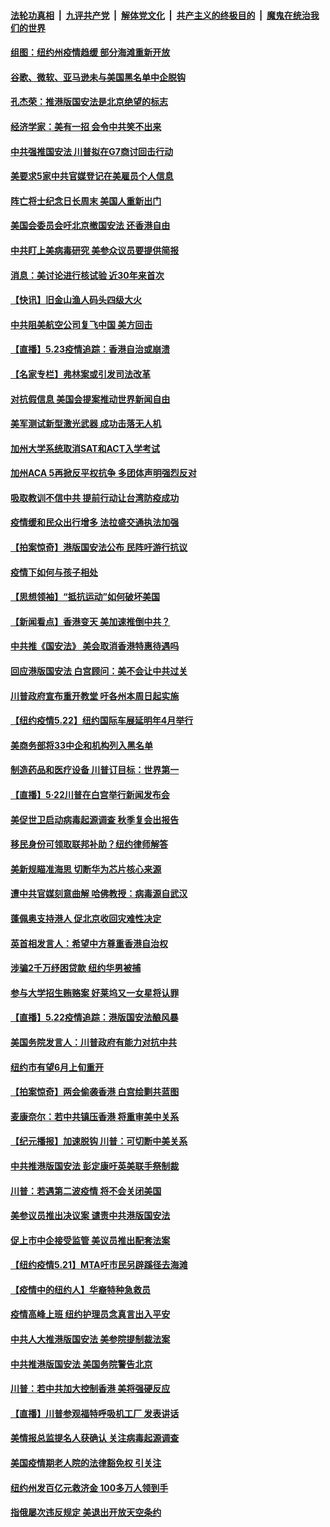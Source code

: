 ####  [法轮功真相](../../../../basic/blob/master/README.md?t=05240931) &nbsp;|&nbsp; [九评共产党](../../../../9ping.md/blob/master/README.md?t=05240931) &nbsp;|&nbsp; [解体党文化](../../../../jtdwh.md/blob/master/README.md?t=05240931)  &nbsp;|&nbsp; [共产主义的终极目的](../../../../gczydzjmd.md/blob/master/README.md?t=05240931) &nbsp;|&nbsp; [魔鬼在统治我们的世界](../../../../mgztzwmdsj.md/blob/master/README.md?t=05240931) 

#### [组图：纽约州疫情趋缓  部分海滩重新开放](../pages/nsc412/n12128811.md?t=05240931) 

#### [谷歌、微软、亚马逊未与美国黑名单中企脱钩](../pages/nsc412/n12131878.md?t=05240931) 

#### [孔杰荣：推港版国安法是北京绝望的标志](../pages/nsc412/n12131980.md?t=05240931) 

#### [经济学家：美有一招 会令中共笑不出来](../pages/nsc412/n12078838.md?t=05240931) 

#### [中共强推国安法 川普拟在G7商讨回击行动](../pages/nsc412/n12131877.md?t=05240931) 

#### [美要求5家中共官媒登记在美雇员个人信息](../pages/nsc412/n12131622.md?t=05240931) 

#### [阵亡将士纪念日长周末 美国人重新出门](../pages/nsc412/n12131808.md?t=05240931) 

#### [美国会委员会吁北京撤国安法 还香港自由](../pages/nsc412/n12131811.md?t=05240931) 

#### [中共盯上美病毒研究 美参众议员要提供简报](../pages/nsc412/n12131631.md?t=05240931) 

#### [消息：美讨论进行核试验 近30年来首次](../pages/nsc412/n12131603.md?t=05240931) 

#### [【快讯】旧金山渔人码头四级大火](../pages/nsc412/n12131559.md?t=05240931) 

#### [中共阻美航空公司复飞中国 美方回击](../pages/nsc412/n12131493.md?t=05240931) 

#### [【直播】5.23疫情追踪：香港自治或崩溃](../pages/nsc412/n12131425.md?t=05240931) 

#### [【名家专栏】弗林案或引发司法改革](../pages/nsc412/n12129516.md?t=05240931) 

#### [对抗假信息 美国会提案推动世界新闻自由](../pages/nsc412/n12131145.md?t=05240931) 

#### [美军测试新型激光武器 成功击落无人机](../pages/nsc412/n12131043.md?t=05240931) 

#### [加州大学系统取消SAT和ACT入学考试](../pages/nsc412/n12128372.md?t=05240931) 

#### [加州ACA  5再掀反平权抗争  多团体声明强烈反对](../pages/nsc412/n12130944.md?t=05240931) 

#### [吸取教训不信中共 提前行动让台湾防疫成功](../pages/nsc412/n12130693.md?t=05240931) 

#### [疫情缓和民众出行增多   法拉盛交通执法加强](../pages/nsc412/n12130830.md?t=05240931) 

#### [【拍案惊奇】港版国安法公布 民阵吁游行抗议](../pages/nsc412/n12130473.md?t=05240931) 

#### [疫情下如何与孩子相处](../pages/nsc412/n12130680.md?t=05240931) 

#### [【思想领袖】“抵抗运动”如何破坏美国](../pages/nsc412/n11805287.md?t=05240931) 

#### [【新闻看点】香港变天 美加速推倒中共？](../pages/nsc412/n12130002.md?t=05240931) 

#### [中共推《国安法》 美会取消香港特惠待遇吗](../pages/nsc412/n12130356.md?t=05240931) 

#### [回应港版国安法 白宫顾问：美不会让中共过关](../pages/nsc412/n12130239.md?t=05240931) 

#### [川普政府宣布重开教堂 吁各州本周日起实施](../pages/nsc412/n12130183.md?t=05240931) 

#### [【纽约疫情5.22】纽约国际车展延明年4月举行](../pages/nsc412/n12129073.md?t=05240931) 

#### [美商务部将33中企和机构列入黑名单](../pages/nsc412/n12130171.md?t=05240931) 

#### [制造药品和医疗设备 川普订目标：世界第一](../pages/nsc412/n12129849.md?t=05240931) 

#### [【直播】5·22川普在白宫举行新闻发布会](../pages/nsc412/n12129953.md?t=05240931) 

#### [美促世卫启动病毒起源调查 秋季复会出报告](../pages/nsc412/n12129843.md?t=05240931) 

#### [移民身份可领取联邦补助？纽约律师解答](../pages/nsc412/n12128239.md?t=05240931) 

#### [美新规瞄准海思 切断华为芯片核心来源](../pages/nsc412/n12129504.md?t=05240931) 

#### [遭中共官媒刻意曲解 哈佛教授：病毒源自武汉](../pages/nsc412/n12129617.md?t=05240931) 

#### [蓬佩奥支持港人 促北京收回灾难性决定](../pages/nsc412/n12129520.md?t=05240931) 

#### [英首相发言人：希望中方尊重香港自治权](../pages/nsc412/n12129515.md?t=05240931) 

#### [涉骗2千万纾困贷款 纽约华男被捕](../pages/nsc412/n12128303.md?t=05240931) 

#### [参与大学招生贿赂案 好莱坞又一女星将认罪](../pages/nsc412/n12129154.md?t=05240931) 

#### [【直播】5.22疫情追踪：港版国安法酿风暴](../pages/nsc412/n12129151.md?t=05240931) 

#### [美国务院发言人：川普政府有能力对抗中共](../pages/nsc412/n12129158.md?t=05240931) 

#### [纽约市有望6月上旬重开](../pages/nsc412/n12128263.md?t=05240931) 

#### [【拍案惊奇】两会偷袭香港 白宫绘剿共蓝图](../pages/nsc412/n12127939.md?t=05240931) 

#### [麦康奈尔：若中共镇压香港 将重审美中关系](../pages/nsc412/n12127954.md?t=05240931) 

#### [【纪元播报】加速脱钩 川普：可切断中美关系](../pages/nsc412/n12127880.md?t=05240931) 

#### [中共推港版国安法 彭定康吁英美联手祭制裁](../pages/nsc412/n12127603.md?t=05240931) 

#### [川普：若遇第二波疫情 将不会关闭美国](../pages/nsc412/n12127818.md?t=05240931) 

#### [美参议员推出决议案 谴责中共港版国安法](../pages/nsc412/n12127718.md?t=05240931) 

#### [促上市中企接受监管 美议员推出配套法案](../pages/nsc412/n12127711.md?t=05240931) 

#### [【纽约疫情5.21】MTA吁市民另辟蹊径去海滩](../pages/nsc412/n12126294.md?t=05240931) 

#### [【疫情中的纽约人】华裔特种急救员](../pages/nsc412/n12127503.md?t=05240931) 

#### [疫情高峰上班 纽约护理员念真言出入平安](../pages/nsc412/n12127280.md?t=05240931) 

#### [中共人大推港版国安法 美参院提制裁法案](../pages/nsc412/n12127582.md?t=05240931) 

#### [中共推港版国安法 美国务院警告北京](../pages/nsc412/n12127573.md?t=05240931) 

#### [川普：若中共加大控制香港 美将强硬反应](../pages/nsc412/n12127483.md?t=05240931) 

#### [【直播】川普参观福特呼吸机工厂 发表讲话](../pages/nsc412/n12127240.md?t=05240931) 

#### [美情报总监提名人获确认 关注病毒起源调查](../pages/nsc412/n12127310.md?t=05240931) 

#### [美国疫情期老人院的法律豁免权 引关注](../pages/nsc412/n12125452.md?t=05240931) 

#### [纽约州发百亿元救济金 100多万人领到手](../pages/nsc412/n12125471.md?t=05240931) 

#### [指俄屡次违反规定 美退出开放天空条约](../pages/nsc412/n12126869.md?t=05240931) 

